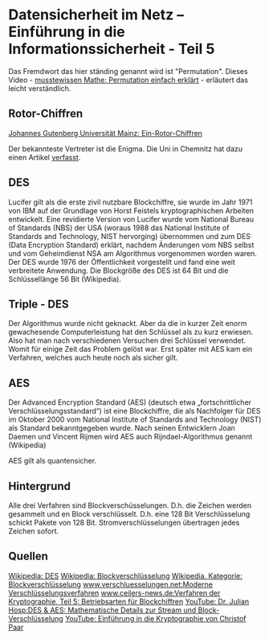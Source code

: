 # Datensicherheit im Netz – Einführung in die Informationssicherheit - Teil 5

Das Fremdwort das hier ständing genannt wird ist "Permutation". Dieses Video - [musstewissen Mathe: Permutation einfach erklärt](https://www.youtube.com/watch?v=cVCBNVDav3U) - erläutert das leicht verständlich.  

## Rotor-Chiffren

[Johannes Gutenberg Universität Mainz: Ein-Rotor-Chiffren](https://www.staff.uni-mainz.de/pommeren/Kryptologie/Klassisch/4a_ZylRot/EinRotor.html)

Der bekannteste Vertreter ist die Enigma. Die Uni in Chemnitz hat dazu einen Artikel [verfasst](https://www.tu-chemnitz.de/urz/stammtisch/rsrc/enigma.pdf).  

## DES

Lucifer gilt als die erste zivil nutzbare Blockchiffre, sie wurde im Jahr 1971 von IBM auf der Grundlage von Horst Feistels kryptographischen Arbeiten entwickelt. Eine revidierte Version von Lucifer wurde vom National Bureau of Standards (NBS) der USA (woraus 1988 das National Institute of Standards and Technology, NIST hervorging) übernommen und zum DES (Data Encryption Standard) erklärt, nachdem Änderungen vom NBS selbst und vom Geheimdienst NSA am Algorithmus vorgenommen worden waren. Der DES wurde 1976 der Öffentlichkeit vorgestellt und fand eine weit verbreitete Anwendung. Die Blockgröße des DES ist 64 Bit und die Schlüssellänge 56 Bit (Wikipedia).

## Triple - DES

Der Algorithmus wurde nicht geknackt. Aber da die in kurzer Zeit enorm gewachesende Computerleistung hat den Schlüssel als zu kurz erwiesen. Also hat man nach verschiedenen Versuchen drei Schlüssel verwendet. Womit für einige Zeit das Problem gelöst war. Erst später mit AES kam ein Verfahren, welches auch heute noch als sicher gilt. 

## AES

Der Advanced Encryption Standard (AES) (deutsch etwa „fortschrittlicher Verschlüsselungsstandard“) ist eine Blockchiffre, die als Nachfolger für DES im Oktober 2000 vom National Institute of Standards and Technology (NIST) als Standard bekanntgegeben wurde. Nach seinen Entwicklern Joan Daemen und Vincent Rijmen wird AES auch Rijndael-Algorithmus genannt (Wikipedia)

AES gilt als quantensicher.

## Hintergrund

Alle drei Verfahren sind Blockverschüsselungen. D.h. die Zeichen werden gesammelt und en Block verschlüsselt. D.h. eine 128 Bit Verschlüsselung schickt Pakete von 128 Bit. Stromverschlüsselungen übertragen jedes Zeichen sofort.

## Quellen

[Wikipedia: DES](https://de.wikipedia.org/wiki/Data_Encryption_Standard)
[Wikipedia: Blockverschlüsselung](https://de.wikipedia.org/wiki/Blockverschlüsselung)
[Wikipedia. Kategorie: Blockverschlüsselung](https://de.wikipedia.org/wiki/Kategorie:Blockverschlüsselung)
[www.verschluesselungen.net:Moderne Verschlüsselungsverfahren](http://www.verschluesselungen.net/moderne-verschluesselungsverfahren)
[www.ceilers-news.de:Verfahren der Kryptographie, Teil 5: Betriebsarten für Blockchiffren](https://www.ceilers-news.de/serendipity/774-Verfahren-der-Kryptographie,-Teil-5-Betriebsarten-fuer-Blockchiffren.html)
[YouTube: Dr. Julian Hosp:DES & AES: Mathematische Details zur Stream und Block-Verschlüsselung](https://www.youtube.com/watch?v=ZlJ3g7AfR_g)
[YouTube: Einführung in die Kryptographie von Christof Paar](https://www.youtube.com/channel/UCuJu8DOJLMltMt8RcX1tdBw/videos)